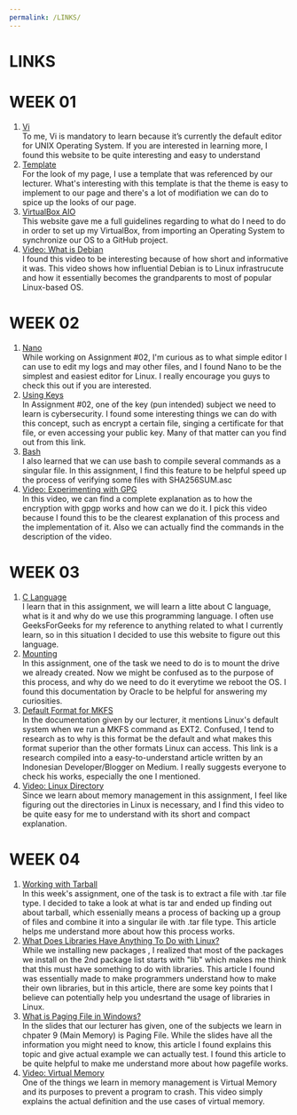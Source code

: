 ```yaml
---
permalink: /LINKS/
---
```


# LINKS

# WEEK 01
1. [Vi](https://www.cs.colostate.edu/helpdocs/vi.html)<br/>
To me, Vi is mandatory to learn because it’s currently the default editor for UNIX Operating System. If you are interested in learning more, I found this website to be quite interesting and easy to understand
2. [Template](https://doit.vlsm.org/003.html)<br/>
For the look of my page, I use a template that was referenced by our lecturer. What's interesting with this template is that the theme is easy to implement to our page and there's a lot of modifiation we can do to spice up the looks of our page.
3. [VirtualBox AIO](https://osp4diss.vlsm.org/)<br/>
This website gave me a full guidelines regarding to what do I need to do in order to set up my VirtualBox, from importing an Operating System to synchronize our OS to a GitHub project. 
4. [Video: What is Debian](https://www.youtube.com/watch?v=LEAcYZqTYk8)<br/>
I found this video to be interesting because of how short and informative it was. This video shows how influential Debian is to Linux infrastrucute and how it essentially becomes the grandparents to most of popular Linux-based OS. 

# WEEK 02
1. [Nano](https://linuxize.com/post/how-to-use-nano-text-editor/)<br/>
While working on Assignment #02, I'm curious as to what simple editor I can use to edit my logs and may other files, and I found Nano to be the simplest and easiest editor for Linux. I really encourage you guys to check this out if you are interested.
2. [Using Keys](https://www.howtogeek.com/427982/how-to-encrypt-and-decrypt-files-with-gpg-on-linux/)<br/>
In Assignment #02, one of the key (pun intended) subject we need to learn is cybersecurity. I found some interesting things we can do with this concept, such as encrypt a certain file, singing a certificate for that file, or even accessing your public key. Many of that matter can you find out from this link.
3. [Bash](https://ryanstutorials.net/bash-scripting-tutorial/bash-script.php)<br/>
I also learned that we can use bash to compile several commands as a singular file. In this assignment, I find this feature to be helpful speed up the process of verifying some files with SHA256SUM.asc
4. [Video: Experimenting with GPG](https://www.youtube.com/watch?v=iEloW5QCvKI)<br/>
In this video, we can find a complete explanation as to how the encryption with gpgp works and how can we do it. I pick this video because I found this to be the clearest explanation of this process and the implementation of it. Also we can actually find the commands in the description of the video.

# WEEK 03
1. [C Language](https://www.geeksforgeeks.org/c-language-set-1-introduction/)<br/>
I learn that in this assignment, we will learn a litte about C language, what is it and why do we use this programming language. I often use GeeksForGeeks for my reference to anything related to what I currently learn, so in this situation I decided to use this website to figure out this language.
2. [Mounting](https://docs.oracle.com/cd/E19455-01/805-7228/6j6q7ueup/index.html)<br/>
In this assignment, one of the task we need to do is to mount the drive we already created. Now we might be confused as to the purpose of this process, and why do we need to do it everytime we reboot the OS. I found this documentation by Oracle to be helpful for answering my curiosities.
3. [Default Format for MKFS](https://medium.com/teknomuslim/penjelasan-file-system-extended-ext-di-linux-jenis-ext2-ext3-ext4-3181d79bb764)<br/>
In the documentation given by our lecturer, it mentions Linux's default system when we run a MKFS command as EXT2. Confused, I tend to research as to why is this format be the default and what makes this format superior than the other formats Linux can access. This link is a research compiled into a easy-to-understand article written by an Indonesian Developer/Blogger on Medium. I really suggests everyone to check his works, especially the one I mentioned.
4. [Video: Linux Directory](https://www.youtube.com/watch?v=42iQKuQodW4)<br/>
Since we learn about memory management in this assignment, I feel like figuring out the directories in Linux is necessary, and I find this video to be quite easy for me to understand with its short and compact explanation.

# WEEK 04
1. [Working with Tarball](https://www.networkworld.com/article/3328840/working-with-tarballs-on-linux.html)<br/>
In this week's assignment, one of the task is to extract a file with .tar file type. I decided to take a look at what is tar and ended up finding out about tarball, which essenially means a process of backing up a group of files and combine it into a singular ile with .tar file type. This article helps me understand more about how this process works. 
2. [What Does Libraries Have Anything To Do with Linux?](https://tldp.org/HOWTO/Program-Library-HOWTO/)<br/>
While we installing new packages , I realized that most of the packages we install on the 2nd package list starts with "lib" which makes me think that this must have something to do with libraries. This article I found was essentially made to make programmers understand how to make their own libraries, but in this article, there are some key points that I believe can potentially help you undesrtand the usage of libraries in Linux. 
3. [What is Paging File in Windows?](https://www.howtogeek.com/126430/htg-explains-what-is-the-windows-page-file-and-should-you-disable-it/)<br/>
In the slides that our lecturer has given, one of the subjects we learn in chpater 9 (Main Memory) is Paging File. While the slides have all the information you might need to know, this article I found explains this topic and give actual example we can actually test. I found this article to be quite helpful to make me understand more about how pagefile works.
4. [Video: Virtual Memory](https://www.youtube.com/watch?v=qlH4-oHnBb8)<br/>
One of the things we learn in memory management is Virtual Memory and its purposes to prevent a program to crash. This video simply explains the actual definition and the use cases of virtual memory. 
